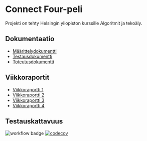 # Connect Four-peli

Projekti on tehty Helsingin yliopiston kurssille Algoritmit ja tekoäly.

## Dokumentaatio

- [Määrittelydokumentti](https://github.com/adarautiainen/HarjoitusRepo/blob/main/dokumentaatiokansio/maarittelydokumentti.md)
- [Testausdokumentti](https://github.com/adarautiainen/HarjoitusRepo/blob/main/dokumentaatiokansio/testausdokumentti.md)
- [Toteutusdokumentti](https://github.com/adarautiainen/HarjoitusRepo/blob/main/dokumentaatiokansio/toteutusdokumentti.md)

## Viikkoraportit

- [Viikkoraportti 1](https://github.com/adarautiainen/HarjoitusRepo/blob/main/dokumentaatiokansio/viikkoraportti1.md)
- [Viikkoraportti 2](https://github.com/adarautiainen/HarjoitusRepo/blob/main/dokumentaatiokansio/viikkoraportti2.md)
- [Viikkoraportti 3](https://github.com/adarautiainen/HarjoitusRepo/blob/main/dokumentaatiokansio/viikkoraportti3.md)
- [Viikkoraportti 4](https://github.com/adarautiainen/HarjoitusRepo/blob/main/dokumentaatiokansio/viikkoraportti4.md)

## Testauskattavuus

![workflow badge](https://github.com/adarautiainen/HarjoitusRepo/workflows/CI/badge.svg)
[![codecov](https://codecov.io/gh/adarautiainen/HarjoitusRepo/graph/badge.svg?token=E2DAFQIX29)](https://codecov.io/gh/adarautiainen/HarjoitusRepo)



